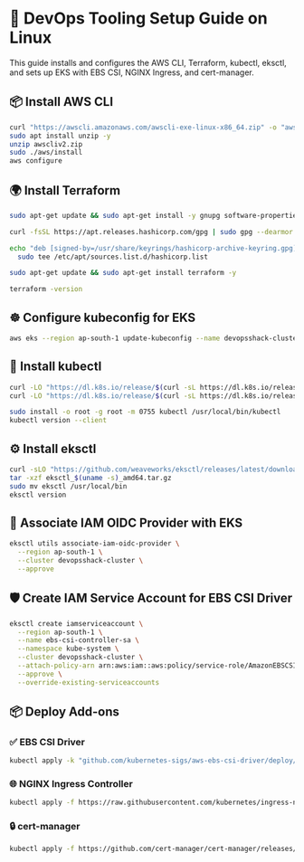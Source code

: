 
# 🔧 DevOps Tooling Setup Guide on Linux

This guide installs and configures the AWS CLI, Terraform, kubectl, eksctl, and sets up EKS with EBS CSI, NGINX Ingress, and cert-manager.


## 📦 Install AWS CLI

```bash
curl "https://awscli.amazonaws.com/awscli-exe-linux-x86_64.zip" -o "awscliv2.zip"
sudo apt install unzip -y
unzip awscliv2.zip
sudo ./aws/install
aws configure
```

## 🌍 Install Terraform

```bash
sudo apt-get update && sudo apt-get install -y gnupg software-properties-common curl

curl -fsSL https://apt.releases.hashicorp.com/gpg | sudo gpg --dearmor -o /usr/share/keyrings/hashicorp-archive-keyring.gpg

echo "deb [signed-by=/usr/share/keyrings/hashicorp-archive-keyring.gpg] https://apt.releases.hashicorp.com $(lsb_release -cs) main" | \
  sudo tee /etc/apt/sources.list.d/hashicorp.list

sudo apt-get update && sudo apt-get install terraform -y

terraform -version
```


## ☸️ Configure kubeconfig for EKS

```bash
aws eks --region ap-south-1 update-kubeconfig --name devopsshack-cluster
```


## 🧰 Install kubectl

```bash
curl -LO "https://dl.k8s.io/release/$(curl -sL https://dl.k8s.io/release/stable.txt)/bin/linux/amd64/kubectl"
curl -LO "https://dl.k8s.io/release/$(curl -sL https://dl.k8s.io/release/stable.txt)/bin/linux/amd64/kubectl.sha256"

sudo install -o root -g root -m 0755 kubectl /usr/local/bin/kubectl
kubectl version --client
```


## ⚙️ Install eksctl

```bash
curl -sLO "https://github.com/weaveworks/eksctl/releases/latest/download/eksctl_$(uname -s)_amd64.tar.gz"
tar -xzf eksctl_$(uname -s)_amd64.tar.gz
sudo mv eksctl /usr/local/bin
eksctl version
```


## 🔐 Associate IAM OIDC Provider with EKS

```bash
eksctl utils associate-iam-oidc-provider \
  --region ap-south-1 \
  --cluster devopsshack-cluster \
  --approve
```

## 🛡️ Create IAM Service Account for EBS CSI Driver

```bash
eksctl create iamserviceaccount \
  --region ap-south-1 \
  --name ebs-csi-controller-sa \
  --namespace kube-system \
  --cluster devopsshack-cluster \
  --attach-policy-arn arn:aws:iam::aws:policy/service-role/AmazonEBSCSIDriverPolicy \
  --approve \
  --override-existing-serviceaccounts
```

## 📦 Deploy Add-ons

### ✅ EBS CSI Driver

```bash
kubectl apply -k "github.com/kubernetes-sigs/aws-ebs-csi-driver/deploy/kubernetes/overlays/stable/ecr/?ref=release-1.11"
```

### 🌐 NGINX Ingress Controller

```bash
kubectl apply -f https://raw.githubusercontent.com/kubernetes/ingress-nginx/main/deploy/static/provider/cloud/deploy.yaml
```

### 🔒 cert-manager

```bash
kubectl apply -f https://github.com/cert-manager/cert-manager/releases/download/v1.12.0/cert-manager.yaml
```
